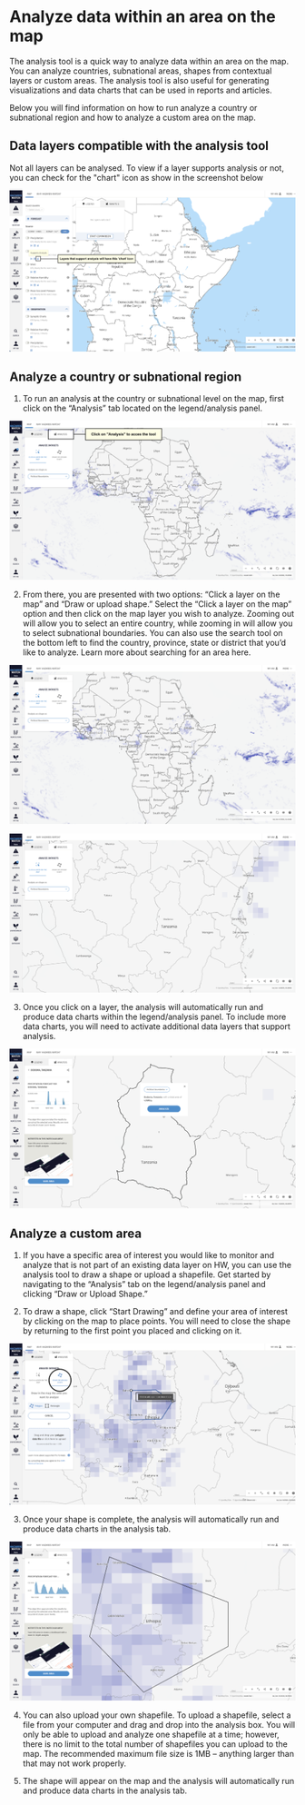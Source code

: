 # Analyze data within an area on the map

The analysis tool is a quick way to analyze data within an area on the map. You can analyze countries, subnational areas, shapes from contextual layers or custom areas. The analysis tool is also useful for generating visualizations and data charts that can be used in reports and articles.

Below you will find information on how to run analyze a country or subnational region and how to analyze a custom area on the map.


## Data layers compatible with the analysis tool
Not all layers can be analysed. To view if a layer supports analysis or not, you can check for the "chart" icon as show in the screenshot below

![Supportd analysis](../guides/images/analysis/analysis-layers.png)


## Analyze a country or subnational region

1. To run an analysis at the country or subnational level on the map, first click on the “Analysis” tab located on the legend/analysis panel.

![Access analysis](../guides/images/analysis/analysis-access.png)

2. From there, you are presented with two options: “Click a layer on the map” and “Draw or upload shape.” Select the “Click a layer on the map” option and then click on the map layer you wish to analyze. Zooming out will allow you to select an entire country, while zooming in will allow you to select subnational boundaries. You can also use the search tool on the bottom left to find the country, province, state or district that you’d like to analyze. Learn more about searching for an area here.

![Country level](../guides/images/analysis/zoom-out-select-national.png)

![Subnational level](../guides/images/analysis/zoom-in-select-subnational.png)

3. Once you click on a layer, the analysis will automatically run and produce data charts within the legend/analysis panel.  To include more data charts, you will need to activate additional data layers that support analysis.

![Analysis results](../guides/images/analysis/analysis-results.png)


## Analyze a custom area

1. If you have a specific area of interest you would like to monitor and analyze that is not part of an existing data layer on HW, you can use the analysis tool to draw a shape or upload a shapefile. Get started by navigating to the “Analysis” tab on the legend/analysis panel and clicking “Draw or Upload Shape.”

2. To draw a shape, click “Start Drawing” and define your area of interest by clicking on the map to place points. You will need to close the shape by returning to the first point you placed and clicking on it.

![Custom area](../guides/images/analysis/draw-custom-area.png)

3. Once your shape is complete, the analysis will automatically run and produce data charts in the analysis tab.

![Custom area analysis results](../guides/images/analysis/custom-area-results.png)

4. You can also upload your own shapefile. To upload a shapefile, select a file from your computer and drag and drop into the analysis box. You will only be able to upload and analyze one shapefile at a time; however, there is no limit to the total number of shapefiles you can upload to the map. The recommended maximum file size is 1MB – anything larger than that may not work properly.

5. The shape will appear on the map and the analysis will automatically run and produce data charts in the analysis tab.